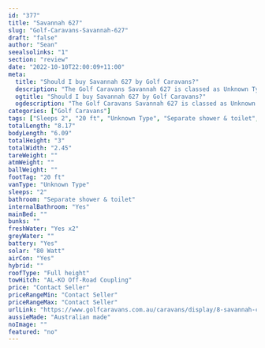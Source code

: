 ```yaml
---
id: "377"
title: "Savannah 627"
slug: "Golf-Caravans-Savannah-627"
draft: "false"
author: "Sean"
seealsolinks: "1"
section: "review"
date: "2022-10-10T22:00:09+11:00"
meta:
  title: "Should I buy Savannah 627 by Golf Caravans?"
  description: "The Golf Caravans Savannah 627 is classed as Unknown Type, and sleeps 2 people. It is Australian made and comes in at 20 ft. It generally has Separate shower & toilet."
  ogtitle: "Should I buy Savannah 627 by Golf Caravans?"
  ogdescription: "The Golf Caravans Savannah 627 is classed as Unknown Type, and sleeps 2 people. It is Australian made and comes in at 20 ft. It generally has Separate shower & toilet."
categories: ["Golf Caravans"]
tags: ["Sleeps 2", "20 ft", "Unknown Type", "Separate shower & toilet", "Full height", "Price Unknown", "Australian made"]
totalLength: "8.17"
bodyLength: "6.09"
totalHeight: "3"
totalWidth: "2.45"
tareWeight: ""
atmWeight: ""
ballWeight: ""
footTag: "20 ft"
vanType: "Unknown Type"
sleeps: "2"
bathroom: "Separate shower & toilet"
internalBathroom: "Yes"
mainBed: ""
bunks: ""
freshWater: "Yes x2"
greyWater: ""
battery: "Yes"
solar: "80 Watt"
airCon: "Yes"
hybrid: ""
roofType: "Full height"
towHitch: "AL-KO Off-Road Coupling"
price: "Contact Seller"
priceRangeMin: "Contact Seller"
priceRangeMax: "Contact Seller"
urlLink: "https://www.golfcaravans.com.au/caravans/display/8-savannah-caravan-range-/"
aussieMade: "Australian made"
noImage: ""
featured: "no"
---
```

